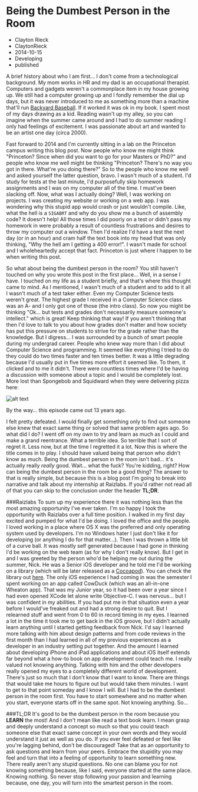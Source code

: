 # Being the Dumbest Person in the Room
- Clayton Rieck
- ClaytonRieck
- 2014-10-15
- Developing
- published

A brief history about who I am first... I don't come from a technological background. My mom works in HR and my dad is an occupational therapist. Computers and gadgets weren't a commonplace item in my house growing up. We still had a computer growing up and I fondly remember the dial up days, but it was never introduced to me as something more than a machine that'll run [Backyard Baseball](http://en.wikipedia.org/wiki/Backyard_Baseball). If it worked it was ok in my book. I spent most of my days drawing as a kid. Reading wasn't up my alley, so you can imagine when the summer came around and I had to do summer reading I only had feelings of excitement. I was passionate about art and wanted to be an artist one day (circa 2000).

Fast forward to 2014 and I'm currently sitting in a lab on the Princeton campus writing this blog post. Now people who know me might think "Princeton? Since when did you want to go for your Masters or PhD?" and people who know me well might be thinking "Princeton? There's no way you got in there. What're you doing there?" So to the people who know me well and asked yourself the latter question, bravo. I wasn't much of a student. I'd study for tests at the last minute, I'd purposefully skip homework assignments and I was on my computer all of the time. I must've been slacking off. Now, what was I actually doing? Well, I was working on projects. I was creating my website or working on a web app. I was wondering why this stupid app would crash or just wouldn't compile. Like, what the hell is a `SIGABRT` and why do you show me a bunch of assembly code? It doesn't help! All those times I did poorly on a test or didn't pass my homework in were probably a result of countless frustrations and desires to throw my computer out a window. Then I'd realize I'd have a test the next day (or in an hour) and cram half the text book into my head that was only thinking, "Why the hell am I getting a 400 error!". I wasn't made for school and I wholeheartedly accept that fact. Princeton is just where I happen to be when writing this post.

So what about being the dumbest person in the room? You still haven't touched on why you wrote this post in the first place... Well, in a sense I have. I touched on my life as a student briefly, and that's where this thought came to mind. As I mentioned, I wasn't much of a student and to add to it all I wasn't much of a test taker either. Even my Computer Science tests weren't great. The highest grade I received in a Computer Science class was an A- and I only got one of those (the intro class). So now you might be thinking "Ok... but tests and grades don't necessarily measure someone's intellect." which is great! Keep thinking that way! If you aren't thinking that then I'd love to talk to you about how grades don't matter and how society has put this pressure on students to strive for the grade rather than the knowledge. But I digress... I was surrounded by a bunch of smart people during my undergrad career. People who knew way more than I did about Computer Science and programming. It seemed like everything I tried to do they could do two times faster and ten times better. It was a little degrading because I'd usually put in five times more effort it seemed like. To them, it clicked and to me it didn't. There were countless times where I'd be having a discussion with someone about a topic and I would be completely lost. More lost than Spongebob and Squidward when they were delivering pizza here: 

![alt text](http://img1.wikia.nocookie.net/__cb20120809161515/spongebob/images/d/d6/Pizza_Delivery_Gallery_%2827%29.jpg "Spongebob and Squidward")

By the way... this episode came out 13 years ago.

I felt pretty defeated. I would finally get something only to find out someone else knew that exact same thing or solved that same problem ages ago. So what did I do? I went off on my own to try and learn as much as I could and make a grand reentrance. What a terrible idea. So terrible that I sort of regret it. Less now, but at the time I regretted it a lot. Now this is where the title comes in to play. I should have valued being that person who didn't know as much. Being the dumbest person in the room isn't bad... it's actually really *really* good. Wait... what the fuck? You're kidding, right? How can being the dumbest person in the room be a good thing? The answer to that is really simple, but because this is a blog post I'm going to break into narrative and talk about my internship at Raizlabs. If you'd rather not read all of that you can skip to the conclusion under the header **TL;DR**.

###Raizlabs
To sum up my experience there it was nothing less than the most amazing opportunity I've ever taken. I'm so happy I took the opportunity with Raizlabs over a full time position. I walked in my first day excited and pumped for what I'd be doing. I loved the office and the people. I loved working in a place where OS X was the preferred and only operating system used by developers. I'm no Windows hater I just don't like it for developing (or anything I do for that matter...). Then I was thrown a little bit of a curve ball. It was mostly self generated because I had gone in thinking I'd be working on the web team (as for why I don't really know). But I get in and I was greeted by the person who'd be helping me out during the summer, Nick. He was a Senior iOS developer and he told me I'd be working on a library (which will be later released as a [Cocoapod](http://cocoapods.org)). You can check the library out [here](https://github.com/Raizlabs/RZDebugMenu/tree/develop). The only iOS experience I had coming in was the semester I spent working on an app called CowDuck (which was an all-in-one Wheaton app). That was my Junior year, so it had been over a year since I had even opened XCode let alone write Objective-C. I was nervous... but I was confident in my abilities. If you had put me in that situation even a year before I would've freaked out and had a strong desire to quit. But I relearned stuff and went from 0 to 60 in record timing in my eyes. I learned a lot in the time it took me to get back in the iOS groove, but I didn't actually learn anything until I started getting feedback from Nick. I'd say I learned more talking with him about design patterns and from code reviews in the first month than I had learned in all of my previous experiences as a developer in an industry setting put together. And the amount I learned about developing iPhone and iPad applications and about iOS itself extends far beyond what a how-to book on app development could teach me. I really valued not knowing anything. Talking with him and the other developers really opened my eyes to a completely different world of development. There's just so much that I don't know that I want to know. There are things that would take me hours to figure out but would take them minutes. I want to get to that point someday and I know I will. But I had to be the dumbest person in the room first. You have to start somewhere and no matter when you start, everyone starts off in the same spot. Not knowing anything. So...

###TL;DR
It's good to be the dumbest person in the room because you **LEARN** the most! And I don't mean like read a text book learn. I mean grasp and deeply understand a concept so much so that you could teach someone else that exact same concept in your own words and they would understand it just as well as you do. If you ever feel defeated or feel like you're lagging behind, don't be discouraged! Take that as an opportunity to ask questions and learn from your peers. Embrace the stupidity you may feel and turn that into a feeling of opportunity to learn something new. There really aren't any stupid questions. No one can blame you for not knowing something because, like I said, everyone started at the same place. Knowing nothing. So never stop following your passion and learning because, one day, you will turn into the smartest person in the room.